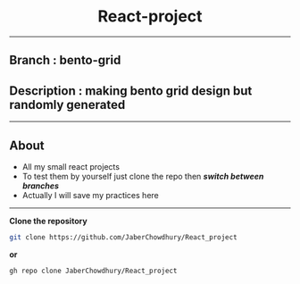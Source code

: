 <h1 align="center">React-project</h1>
<hr />

## Branch : bento-grid
## Description : making bento grid design but randomly generated 

<hr />

## About 
- All my small react projects
- To test them by yourself just clone the repo then ***switch between branches***
- Actually I will save my practices here


<hr />

**Clone the repository**
``` bash 
git clone https://github.com/JaberChowdhury/React_project
```
**or**
```bash
gh repo clone JaberChowdhury/React_project
```
